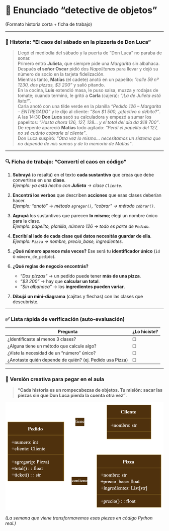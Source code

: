 # 🎯 **Enunciado “detective de objetos”**  
(Formato historia corta + ficha de trabajo)

---

### 📖 **Historia: “El caos del sábado en la pizzería de Don Luca”**  

> Llegó el mediodía del sábado y la puerta de “Don Luca” no paraba de sonar.  
> Primero entró **Julieta**, que siempre pide una *Margarita* sin albahaca.  
> Después **el señor Oscar** pidió dos *Napolitanas* para llevar y dejó su número de socio en la tarjeta fidelización.  
> Mientras tanto, **Matías** (el cadete) anotó en un papelito: *“calle 59 nº 1230, dos pizzas, $3 200”* y salió pitando.  
> En la cocina, **Luis** extendió masa, le puso salsa, muzza y rodajas de tomate; cuando terminó, le gritó a **Carla** (cajera): *“¡La de Julieta está lista!”*.  
> Carla anotó con una tilde verde en la planilla *“Pedido 126 – Margarita – ENTREGADO”* y le dijo al cliente: *“Son $1 500, ¿efectivo o débito?”*.  
> A las 14:30 **Don Luca** sacó su calculadora y empezó a sumar los papelitos: *“Hasta ahora 126, 127, 128… y el total del día da $18 700”*.  
> De repente apareció **Matías** todo agitado: *“Perdí el papelito del 127, no sé cuánto cobrarle al cliente”*.  
> Don Luca suspiró: *“Otra vez lo mismo… necesitamos un sistema que no dependa de mis sumas y de la memoria de Matías”*.

---

### 🔍 **Ficha de trabajo: “Convertí el caos en código”**

1. **Subrayá** (o resaltá) en el texto **cada sustantivo** que creas que debe convertirse en una **clase**.  
   *Ejemplo: ya está hecho con **Julieta** → clase `Cliente`.*

2. **Encontrá los verbos** que describen **acciones** que esas clases deberían hacer.  
   *Ejemplo: “anotó” → método `agregar()`, “cobrar” → método `cobrar()`.*

3. **Agrupá** los sustantivos que parecen **lo mismo**; elegí un nombre único para la clase.  
   *Ejemplo: papelito, planilla, número 126 → todo es parte de `Pedido`.*

4. **Escribí al lado de cada clase qué datos necesitás guardar de ella**.  
   *Ejemplo: `Pizza` → nombre, precio_base, ingredientes.*

5. **¿Qué número aparece más veces?** Ese será tu **identificador único** (`id` o `número_de_pedido`).

6. **¿Qué reglas de negocio encontrás?**  
   - *“Dos pizzas”* → un pedido puede tener **más de una pizza**.  
   - *“$3 200”* → hay que **calcular un total**.  
   - *“Sin albahaca”* → los **ingredientes pueden variar**.

7. **Dibujá un mini-diagrama** (cajitas y flechas) con las clases que descubriste.

---

### ✅ **Lista rápida de verificación** (auto-evaluación)
| Pregunta | ¿Lo hiciste? |
|----------|--------------|
| ¿Identificaste al menos 3 clases? | ☐ |
| ¿Alguna tiene un método que calcule algo? | ☐ |
| ¿Viste la necesidad de un “número” único? | ☐ |
| ¿Anotaste quién depende de quién? (ej. Pedido usa Pizza) | ☐ |

---

### 🎨 **Versión creativa para pegar en el aula**
> **“Cada historia es un rompecabezas de objetos. Tu misión: sacar las piezas sin que Don Luca pierda la cuenta otra vez”**.

![alt text](diagrama.png)

*(La semana que viene transformaremos esas piezas en código Python real.)*
